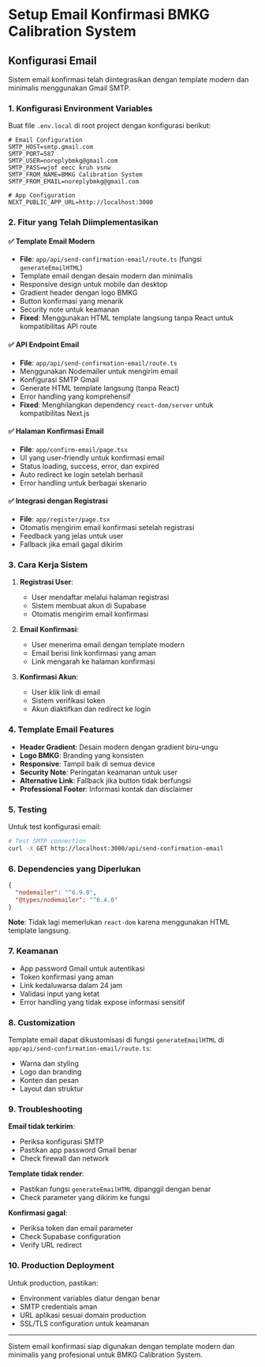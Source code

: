 # Setup Email Konfirmasi BMKG Calibration System

## Konfigurasi Email

Sistem email konfirmasi telah diintegrasikan dengan template modern dan minimalis menggunakan Gmail SMTP.

### 1. Konfigurasi Environment Variables

Buat file `.env.local` di root project dengan konfigurasi berikut:

```env
# Email Configuration
SMTP_HOST=smtp.gmail.com
SMTP_PORT=587
SMTP_USER=noreplybmkg@gmail.com
SMTP_PASS=wjof eecc kruh vsnw
SMTP_FROM_NAME=BMKG Calibration System
SMTP_FROM_EMAIL=noreplybmkg@gmail.com

# App Configuration
NEXT_PUBLIC_APP_URL=http://localhost:3000
```

### 2. Fitur yang Telah Diimplementasikan

#### ✅ Template Email Modern
- **File**: `app/api/send-confirmation-email/route.ts` (fungsi `generateEmailHTML`)
- Template email dengan desain modern dan minimalis
- Responsive design untuk mobile dan desktop
- Gradient header dengan logo BMKG
- Button konfirmasi yang menarik
- Security note untuk keamanan
- **Fixed**: Menggunakan HTML template langsung tanpa React untuk kompatibilitas API route

#### ✅ API Endpoint Email
- **File**: `app/api/send-confirmation-email/route.ts`
- Menggunakan Nodemailer untuk mengirim email
- Konfigurasi SMTP Gmail
- Generate HTML template langsung (tanpa React)
- Error handling yang komprehensif
- **Fixed**: Menghilangkan dependency `react-dom/server` untuk kompatibilitas Next.js

#### ✅ Halaman Konfirmasi Email
- **File**: `app/confirm-email/page.tsx`
- UI yang user-friendly untuk konfirmasi email
- Status loading, success, error, dan expired
- Auto redirect ke login setelah berhasil
- Error handling untuk berbagai skenario

#### ✅ Integrasi dengan Registrasi
- **File**: `app/register/page.tsx`
- Otomatis mengirim email konfirmasi setelah registrasi
- Feedback yang jelas untuk user
- Fallback jika email gagal dikirim

### 3. Cara Kerja Sistem

1. **Registrasi User**:
   - User mendaftar melalui halaman registrasi
   - Sistem membuat akun di Supabase
   - Otomatis mengirim email konfirmasi

2. **Email Konfirmasi**:
   - User menerima email dengan template modern
   - Email berisi link konfirmasi yang aman
   - Link mengarah ke halaman konfirmasi

3. **Konfirmasi Akun**:
   - User klik link di email
   - Sistem verifikasi token
   - Akun diaktifkan dan redirect ke login

### 4. Template Email Features

- **Header Gradient**: Desain modern dengan gradient biru-ungu
- **Logo BMKG**: Branding yang konsisten
- **Responsive**: Tampil baik di semua device
- **Security Note**: Peringatan keamanan untuk user
- **Alternative Link**: Fallback jika button tidak berfungsi
- **Professional Footer**: Informasi kontak dan disclaimer

### 5. Testing

Untuk test konfigurasi email:

```bash
# Test SMTP connection
curl -X GET http://localhost:3000/api/send-confirmation-email
```

### 6. Dependencies yang Diperlukan

```json
{
  "nodemailer": "^6.9.0",
  "@types/nodemailer": "^6.4.0"
}
```

**Note**: Tidak lagi memerlukan `react-dom` karena menggunakan HTML template langsung.

### 7. Keamanan

- App password Gmail untuk autentikasi
- Token konfirmasi yang aman
- Link kedaluwarsa dalam 24 jam
- Validasi input yang ketat
- Error handling yang tidak expose informasi sensitif

### 8. Customization

Template email dapat dikustomisasi di fungsi `generateEmailHTML` di `app/api/send-confirmation-email/route.ts`:
- Warna dan styling
- Logo dan branding
- Konten dan pesan
- Layout dan struktur

### 9. Troubleshooting

**Email tidak terkirim**:
- Periksa konfigurasi SMTP
- Pastikan app password Gmail benar
- Check firewall dan network

**Template tidak render**:
- Pastikan fungsi `generateEmailHTML` dipanggil dengan benar
- Check parameter yang dikirim ke fungsi

**Konfirmasi gagal**:
- Periksa token dan email parameter
- Check Supabase configuration
- Verify URL redirect

### 10. Production Deployment

Untuk production, pastikan:
- Environment variables diatur dengan benar
- SMTP credentials aman
- URL aplikasi sesuai domain production
- SSL/TLS configuration untuk keamanan

---

Sistem email konfirmasi siap digunakan dengan template modern dan minimalis yang profesional untuk BMKG Calibration System.
